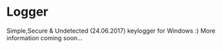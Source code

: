 # Logger
Simple,Secure &amp; Undetected (24.06.2017) keylogger for Windows :)
More information coming soon... 
